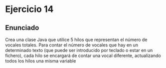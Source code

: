 # Ejercicio 14
## Enunciado

Crea una clase Java que utilice 5 hilos que representan el número de vocales totales. Para contar el número de vocales que hay en un determinado texto (que puede ser introducido por teclado o estar en un fichero), cada hilo se encargará de contar una vocal diferente, actualizando todos los hilos una misma variable